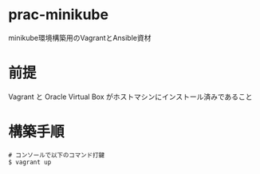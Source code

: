# prac-minikube
minikube環境構築用のVagrantとAnsible資材

# 前提
Vagrant と Oracle Virtual Box がホストマシンにインストール済みであること

# 構築手順
```
# コンソールで以下のコマンド打鍵
$ vagrant up
```
